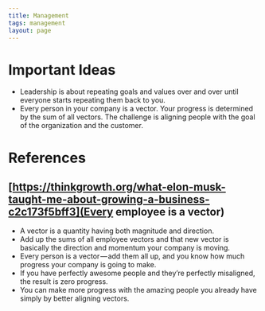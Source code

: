 ```yaml
---
title: Management
tags: management
layout: page
---
```


# Important Ideas

- Leadership is about repeating goals and values over and over until everyone starts repeating them back to you.
- Every person in your company is a vector. Your progress is determined by the sum of all vectors. The challenge is aligning people with the goal of the organization and the customer.


# References

## [https://thinkgrowth.org/what-elon-musk-taught-me-about-growing-a-business-c2c173f5bff3](Every employee is a vector)

- A vector is a quantity having both magnitude and direction.
- Add up the sums of all employee vectors and that new vector is basically the direction and momentum your company is moving.
- Every person is a vector — add them all up, and you know how much progress your company is going to make.
- If you have perfectly awesome people and they’re perfectly misaligned, the result is zero progress.
- You can make more progress with the amazing people you already have simply by better aligning vectors.